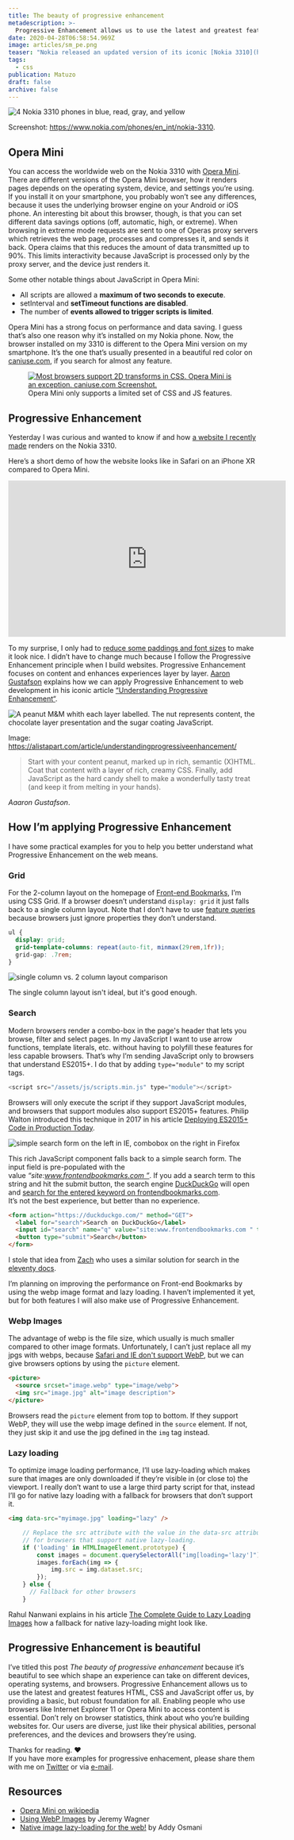 ```yaml
---
title: The beauty of progressive enhancement
metadescription: >-
  Progressive Enhancement allows us to use the latest and greatest features HTML, CSS and JavaScript offer us, by providing a basic, but robust foundation for all.
date: 2020-04-28T06:58:54.969Z
image: articles/sm_pe.png
teaser: "Nokia released an updated version of its iconic [Nokia 3310](https://www.nokia.com/phones/en_int/nokia-3310) about 3 years ago. It was affordable for me (€60/$65), so I had to get one. It came with a 2 MP camera, a battery that lasts 30 days (up to 22 hours talk time), 2G, 16 MB storage, the original Snake game, and a browser. "
tags:
  - css
publication: Matuzo
draft: false
archive: false
---
```


![4 Nokia 3310 phones in blue, read, gray, and yellow](https://res.cloudinary.com/dp3mem7or/image/upload/c_scale,q_90,w_800/v1588058813/articles/progressive/nokia_phones.jpg)

Screenshot: <https://www.nokia.com/phones/en_int/nokia-3310>.

## Opera Mini
You can access the worldwide web on the Nokia 3310 with [Opera Mini](https://www.opera.com/de/mobile). There are different versions of the Opera Mini browser, how it renders pages depends on the operating system, device, and settings you’re using.
If you install it on your smartphone, you probably won’t see any differences, because it uses the underlying browser engine on your Android or iOS phone. An interesting bit about this browser, though, is that you can set different data savings options (off, automatic, high, or extreme). When browsing in extreme mode requests are sent to one of Operas proxy servers which retrieves the web page, processes and compresses it, and sends it back. Opera claims that this reduces the amount of data transmitted up to 90%. This limits interactivity because JavaScript is processed only by the proxy server, and the device just renders it.

Some other notable things about JavaScript in Opera Mini:

* All scripts are allowed a **maximum of two seconds to execute**.
* setInterval and **setTimeout functions are disabled**.
* The number of **events allowed to trigger scripts is limited**.

Opera Mini has a strong focus on performance and data saving. I guess that’s also one reason why it’s installed on my Nokia phone. Now, the browser installed on my 3310 is different to the Opera Mini version on my smartphone. It’s the one that’s usually presented in a beautiful red color on [caniuse.com](https://caniuse.com/), if you search for almost any feature.

<figure class="figure figure--full">
<a href="https://caniuse.com/#feat=transforms3d" rel="noopener"><img src="https://res.cloudinary.com/dp3mem7or/image/upload/c_scale,q_100,w_1290/v1588059649/articles/progressive/caniuse.jpg" alt="Most browsers support 2D transforms in CSS. Opera Mini is an exception. caniuse.com Screenshot."></a>

<figcaption>
Opera Mini only supports a limited set of CSS and JS features.
</figcaption>
</figure>

## Progressive Enhancement

Yesterday I was curious and wanted to know if and how [a website I recently made](https://www.frontendbookmarks.com/) renders on the Nokia 3310.

Here’s a short demo of how the website looks like in Safari on an iPhone XR compared to Opera Mini.

<div class="content__video-wrapper"><div class="video-wrapper"><iframe width="560" height="315" src="https://www.youtube.com/embed/78gtfL9ZA7U" frameborder="0" allow="accelerometer; autoplay; encrypted-media; gyroscope; picture-in-picture" allowfullscreen title="Progressive Enhancement Demo on a Nokia 3310." loading="lazy"></iframe></div></div>

To my surprise, I only had to [reduce some paddings and font sizes](https://github.com/matuzo/front-end-bookmarks/commit/6f1c0cdc3bef830b9f87ad1a1d50bc4b4c258166) to make it look nice. 
I didn’t have to change much because I follow the Progressive Enhancement principle when I build websites. Progressive Enhancement focuses on content and enhances experiences layer by layer. [Aaron Gustafson](https://www.aaron-gustafson.com/) explains how we can apply Progressive Enhancement to web development in his iconic article [“Understanding Progressive Enhancement“](https://alistapart.com/article/understandingprogressiveenhancement/). 

![A peanut M&M whith each layer labelled. The nut represents  content, the chocolate layer presentation and the sugar coating JavaScript.](https://res.cloudinary.com/dp3mem7or/image/upload/c_scale,q_100,w_540/v1588060675/articles/progressive/m-m.jpg)

Image: <https://alistapart.com/article/understandingprogressiveenhancement/>

> Start with your content peanut, marked up in rich, semantic (X)HTML. Coat that content with a layer of rich, creamy CSS. Finally, add JavaScript as the hard candy shell to make a wonderfully tasty treat (and keep it from melting in your hands).

<cite>Aaaron Gustafson</cite>.

## How I’m applying Progressive Enhancement

I have some practical examples for you to help you better understand what Progressive Enhancement on the web means.

### Grid

For the 2-column layout on the homepage of [Front-end Bookmarks](https://www.frontendbookmarks.com/), I’m using CSS Grid. If a browser doesn’t understand `display: grid` it just falls back to a single column layout. Note that I don’t have to use [feature queries](https://developer.mozilla.org/en-US/docs/Web/CSS/CSS_Conditional_Rules/Using_Feature_Queries) because browsers just ignore properties they don’t understand.

```css
ul {
  display: grid;
  grid-template-columns: repeat(auto-fit, minmax(29rem,1fr));
  grid-gap: .7rem;
}
```

![single column vs. 2 column layout comparison](https://res.cloudinary.com/dp3mem7or/image/upload/v1588061714/articles/progressive/ie11ff.jpg)

The single column layout isn't ideal, but it's good enough.

### Search

Modern browsers render a combo-box in the page's header that lets you browse, filter and select pages. In my JavaScript I want to use arrow functions, template literals, etc. without having to polyfill these features for less capable browsers. That’s why I’m sending JavaScript only to browsers that understand ES2015+. I do that by adding `type="module"` to my script tags.

```js
<script src="/assets/js/scripts.min.js" type="module"></script>
```

Browsers will only execute the script if they support JavaScript modules, and browsers that support modules also support ES2015+ features. Philip Walton introduced this technique in 2017 in his article [Deploying ES2015+ Code in Production Today](https://philipwalton.com/articles/deploying-es2015-code-in-production-today/). 

![simple search form on the left in IE, combobox on the right in Firefox](https://res.cloudinary.com/dp3mem7or/image/upload/v1588062035/articles/progressive/ie11ff2.jpg)

This rich JavaScript component falls back to a simple search form. The input field is pre-populated with the value <i>“site:www.frontendbookmarks.com ”</i>. If you add a search term to this string and hit the submit button, the search engine [DuckDuckGo](https://duckduckgo.com) will open and [search for the entered keyword on frontendbookmarks.com](https://duckduckgo.com/?q=site%3A+frontendbookmarks.com+html&t=h_&ia=web).  
It’s not the best experience, but better than no experience. 

```html
<form action="https://duckduckgo.com/" method="GET">
  <label for="search">Search on DuckDuckGo</label>
  <input id="search" name="q" value="site:www.frontendbookmarks.com " type="text">
  <button type="submit">Search</button>
</form>
```
I stole that idea from [Zach](https://www.zachleat.com/) who uses a similar solution for search in the [eleventy docs](https://www.11ty.dev/docs/search/). 

I’m planning on improving the performance on Front-end Bookmarks by using the webp image format and lazy loading. I haven’t implemented it yet, but for both features I will also make use of Progressive Enhancement.

### Webp Images

The advantage of webp is the file size, which usually is much smaller compared to other image formats. Unfortunately, I can’t just replace all my jpgs with webps, because [Safari and IE don't support WebP](https://caniuse.com/#feat=webp), but we can give browsers options by using the `picture` element.

```html
<picture>
  <source srcset="image.webp" type="image/webp"> 
  <img src="image.jpg" alt="image description"> 
</picture>
```

Browsers read the `picture` element from top to bottom. If they support WebP, they will use the webp image defined in the `source` element. If not, they just skip it and use the jpg defined in the `img` tag instead.  

### Lazy loading

To optimize image loading performance, I’ll use lazy-loading which makes sure that images are only downloaded if they’re visible in (or close to) the viewport. I really don’t want to use a large third party script for that, instead I’ll go for native lazy loading with a fallback for browsers that don’t support it.

```html
<img data-src="myimage.jpg" loading="lazy" />
```

```js
    // Replace the src attribute with the value in the data-src attribute
    // for browsers that support native lazy-loading.
    if ('loading' in HTMLImageElement.prototype) {
        const images = document.querySelectorAll("img[loading='lazy']");
        images.forEach(img => {
            img.src = img.dataset.src;
        });
    } else {
      // Fallback for other browsers
    }
```

Rahul Nanwani explains in his article [The Complete Guide to Lazy Loading Images](https://css-tricks.com/the-complete-guide-to-lazy-loading-images/) how a fallback for native lazy-loading might look like.

## Progressive Enhancement is beautiful

I’ve titled this post *The beauty of progressive enhancement* because it’s beautiful to see which shape an experience can take on different devices, operating systems, and browsers. Progressive Enhancement allows us to use the latest and greatest features HTML, CSS and JavaScript offer us, by providing a basic, but robust foundation for all.
Enabling people who use browsers like Internet Explorer 11 or Opera Mini to access content is essential. Don’t rely on browser statistics, think about who you’re building websites for. Our users are diverse, just like their physical abilities, personal preferences, and the devices and browsers they’re using.

Thanks for reading. ❤️  
If you have more examples for progressive enhacement, please share them with me on [Twitter](https://twitter.com/mmatuzo) or via <a href="mailto: manuel@matuzo.at">e-mail</a>.

## Resources

* [Opera Mini on wikipedia](https://en.wikipedia.org/wiki/Opera_Mini)
* [Using WebP Images](https://css-tricks.com/using-webp-images/) by Jeremy Wagner
* [Native image lazy-loading for the web!](https://addyosmani.com/blog/lazy-loading/) by Addy Osmani
